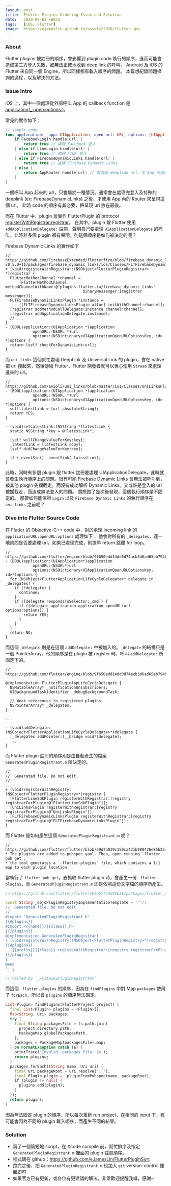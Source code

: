 ```yaml
---
layout: post
title:  Flutter Plugins Ordering Issue and Solution
date:   2020-09-03 +0034
tags:   [iOS, Flutter]
image:  https://ejameslin.github.io/assets/2020/flutter.jpg
---
```


### About
Flutter plugins 被註冊的順序，會影響到 plugin code 執行的順序，進而可能會造成第三方登入失敗，或無法正確地收到 deep link 的呼叫。
Android 及 iOS 的 Flutter 來自同一個 Engine，所以同樣都有載入順序的問題。
本篇想紀錄問題探詢的過程，以及解決的方法。

### Issue Intro
iOS 上，其中一個處理從外部呼叫 App 的 callback function 是 [application(_:open:options:)](https://developer.apple.com/documentation/uikit/uiapplicationdelegate/1623112-application)。

常見的實作如下：

```swift
// sample code
func application(_ app: UIApplication, open url: URL, options: [UIApplicationOpenURLOptionsKey: Any] = [:]) -> Bool {
    if FacebookLogin.handle(url) {
        return true // 處理 Facebook 登入
    } else if LineLogin.handle(url) {
        return true // 處理 LINE 登入
    } else if FirebaseDynamicLinks.handle(url) {
        return true // 處理 Firebase Dynamic Links
    } else {
        return AppRouter.handle(url) // 對這個 deeplink url，在 App 內部使用 webview 或使用新的 native 畫面呈現
    }
}
```

一個呼叫 App 起來的 url，只會屬於一種情況。通常會在處理完登入及特殊的 deeplink (ex: FirebaseDynamicLinks) 之後，才使用 App 內的 Router 來呈現這個 url。
此時 code 的順序有其必要，把呈現 url 放在最後。


而在 Flutter 中，plugin 會實作 FlutterPlugin 的 protocol [registerWithRegistrar:registrar](https://github.com/flutter/flutter/blob/856a90e67c9284124d44d2be6c785bacd3a1c772/packages/flutter_tools/templates/plugin/ios-swift.tmpl/Classes/pluginClass.m.tmpl)。
在其中，plugin 跟 Flutter 使用 `addApplicationDelegate:` 註冊，聲明自己要處理 `UIApplicationDelegate` 的呼叫。此時若多個 plugin 都有聲明，則這個順序是如何被決定的呢？

<!--more-->

Firebase Dynamic Links 的實作如下

```objc
// https://github.com/FirebaseExtended/flutterfire/blob/firebase_dynamic_links-v0.5.0+11/packages/firebase_dynamic_links/ios/Classes/FLTFirebaseDynamicLinksPlugin.m#L52
+ (void)registerWithRegistrar:(NSObject<FlutterPluginRegistrar> *)registrar {
  FlutterMethodChannel *channel =
      [FlutterMethodChannel methodChannelWithName:@"plugins.flutter.io/firebase_dynamic_links"
                                  binaryMessenger:[registrar messenger]];
  FLTFirebaseDynamicLinksPlugin *instance =
      [[FLTFirebaseDynamicLinksPlugin alloc] initWithChannel:channel];
  [registrar addMethodCallDelegate:instance channel:channel];
  [registrar addApplicationDelegate:instance];
  // ...
}
- (BOOL)application:(UIApplication *)application
            openURL:(NSURL *)url
            options:(NSDictionary<UIApplicationOpenURLOptionsKey, id> *)options {
  return [self checkForDynamicLink:url];
}
```

而 `uni_links` 這個幫忙處理 DeepLink 及 Universal Link 的 plugin，會在 native 把 url 接起來，然後傳給 Flutter，Flutter 開發者就可以專心使用 `Stream` 來處理進來的 url。

```objc
// https://github.com/avioli/uni_links/blob/master/ios/Classes/UniLinksPlugin.m#L58
- (BOOL)application:(UIApplication *)application
            openURL:(NSURL *)url
            options:(NSDictionary<UIApplicationOpenURLOptionsKey, id> *)options {
  self.latestLink = [url absoluteString];
  return YES;
}

- (void)setLatestLink:(NSString *)latestLink {
  static NSString *key = @"latestLink";

  [self willChangeValueForKey:key];
  _latestLink = [latestLink copy];
  [self didChangeValueForKey:key];

  if (_eventSink) _eventSink(_latestLink);
}
```

此時，同時有多個 plugin 跟 flutter 註冊要處理 UIApplicationDelegate，此時就會發生執行順序上的問題。很有可能 Firebase Dynamic Links 會無法被呼叫到，被其他 plugin 先攔截走，而沒有成功解析 Dynamic Links。又或許是登入的 url 被攔截走，而造成無法登入的問題。
實際跑了幾次後發現，這個執行順序是不固定的。
那要如何能保證 `Login` 以及 `Firebase Dynamic Links` 的執行順序在 `uni_links` 之前呢？

### Dive into Flutter Source Code
在 Flutter 的 Objective-C++ code 中，對於處理 incoming link 的 `applicationURL:openURL:options` 處理如下：
他會對所有的 `_delegates`，逐一地詢問是否要處理 url，如果已處理完成，則提早 return 跳離 for loop。

```objc++
// https://github.com/flutter/engine/blob/9f650edd14dd0d74acb3d6ad65eb794b1e4b27e3/shell/platform/darwin/ios/framework/Source/FlutterPluginAppLifeCycleDelegate.mm#L312
- (BOOL)application:(UIApplication*)application
            openURL:(NSURL*)url
            options:(NSDictionary<UIApplicationOpenURLOptionsKey, id>*)options {
  for (NSObject<FlutterApplicationLifeCycleDelegate>* delegate in _delegates) {
    if (!delegate) {
      continue;
    }
    if ([delegate respondsToSelector:_cmd]) {
      if ([delegate application:application openURL:url options:options]) {
        return YES;
      }
    }
  }
  return NO;
}
```

而這個 `_delegate` 則是在這個 `addDelegate:` 中被加入的。`_delegate` 的結構只是一個 PointerArray，他的順序是在 plugin 被 register 時，呼叫 `addDelegate:` 所固定下的。

```objc++
// https://github.com/flutter/engine/blob/9f650edd14dd0d74acb3d6ad65eb794b1e4b27e3/shell/platform/darwin/ios/framework/Source/FlutterPluginAppLifeCycleDelegate.mm#L98

@implementation FlutterPluginAppLifeCycleDelegate {
  NSMutableArray* _notificationUnsubscribers;
  UIBackgroundTaskIdentifier _debugBackgroundTask;

  // Weak references to registered plugins.
  NSPointerArray* _delegates;
}

...

- (void)addDelegate:(NSObject<FlutterApplicationLifeCycleDelegate>*)delegate {
  [_delegates addPointer:(__bridge void*)delegate];
  ...
}
```

而 Flutter plugin 註冊的順序則是由自動產生的檔案 `GeneratedPluginRegistrant.m` 所決定的。
```objc
//
//  Generated file. Do not edit.
//
...
+ (void)registerWithRegistry:(NSObject<FlutterPluginRegistry>*)registry {
  [FlutterLineSdkPlugin registerWithRegistrar:[registry registrarForPlugin:@"FlutterLineSdkPlugin"]];
  [UniLinksPlugin registerWithRegistrar:[registry registrarForPlugin:@"UniLinksPlugin"]];
  [FLTFirebaseDynamicLinksPlugin registerWithRegistrar:[registry registrarForPlugin:@"FLTFirebaseDynamicLinksPlugin"]];
}
```

而 Flutter 是如何產生這個 `GeneratedPluginRegistrant.m` 呢？

```
// https://github.com/flutter/flutter/blob/39d7a019c150ca421b980426e85b254a0ec63ebd/packages/flutter_tools/gradle/flutter.gradle#L248
* The plugins are added to pubspec.yaml. Then, upon running `flutter pub get`,
* the tool generates a `.flutter-plugins` file, which contains a 1:1 map to each plugin location.
```
當執行了 `flutter pub get`，去抓取 flutter plugin 時，會產生一份 `.flutter-plugins`，而 `GeneratedPluginRegistrant.m` 即是依照這份文字檔的順序所產生。

```dart
// https://github.com/flutter/flutter/blob/fa4d31b31/packages/flutter_tools/lib/src/plugins.dart#L464

const String _objcPluginRegistryImplementationTemplate = '''//
//  Generated file. Do not edit.
//
#import "GeneratedPluginRegistrant.h"
{{#plugins}}
#import <{{name}}/{{class}}.h>
{{/plugins}}
@implementation GeneratedPluginRegistrant
+ (void)registerWithRegistry:(NSObject<FlutterPluginRegistry>*)registry {
{{#plugins}}
  [{{prefix}}{{class}} registerWithRegistrar:[registry registrarForPlugin:@"{{prefix}}{{class}}"]];
{{/plugins}}
}
@end
''';

// called by `_writeIOSPluginRegistrant`
```

而這個 `.flutter-plugins` 的順序，因為在 `findPlugins` 中對 Map `packages` 使用了 `forEach`，所以會 `plugins` 的順序無法固定。

```dart
List<Plugin> findPlugins(FlutterProject project) {
  final List<Plugin> plugins = <Plugin>[];
  Map<String, Uri> packages;
  try {
    final String packagesFile = fs.path.join(
      project.directory.path,
      PackageMap.globalPackagesPath,
    );
    packages = PackageMap(packagesFile).map;
  } on FormatException catch (e) {
    printTrace('Invalid .packages file: $e');
    return plugins;
  }
  packages.forEach((String name, Uri uri) {
    final Uri packageRoot = uri.resolve('..');
    final Plugin plugin = _pluginFromPubspec(name, packageRoot);
    if (plugin != null) {
      plugins.add(plugin);
    }
  });
  return plugins;
}
```

因為無法固定 plugin 的順序，所以每次重新 run project，在相同的 input 下，有可能會因為不同的 plugin 載入順序，而產生不同的結果。

### Solution
- 寫了一個簡短地 script，在 Xcode compile 前，幫忙排序及指定 `GeneratedPluginRegistrant.m` 裡面的 plugin 註冊順序。
- 程式碼在 github：<https://github.com/eJamesLin/FlutterPluginSort>
- 跑完之後，把 `GeneratedPluginRegistrant.m` 也加入 `git` version-control 裡面即可
- 如果官方已有更新，或各位有更建議的解法，非常歡迎提醒我囉，感謝~
